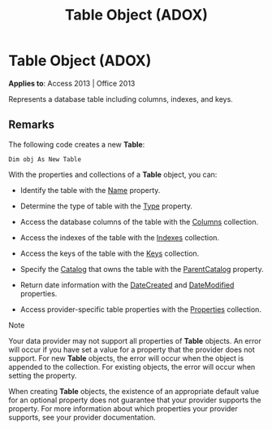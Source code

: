 ﻿---
title: Table Object (ADOX)
TOCTitle: Table Object (ADOX)
ms:assetid: 53a3e2f9-4ec0-8fed-d482-4f995921587b
ms:mtpsurl: https://msdn.microsoft.com/library/JJ249273(v=office.15)
ms:contentKeyID: 48544874
ms.date: 09/18/2015
mtps_version: v=office.15
---

# Table Object (ADOX)


**Applies to**: Access 2013 | Office 2013

Represents a database table including columns, indexes, and keys.

## Remarks

The following code creates a new **Table**:

`Dim obj As New Table`

With the properties and collections of a **Table** object, you can:

  - Identify the table with the [Name](name-property-adox.md) property.

  - Determine the type of table with the [Type](https://msdn.microsoft.com/library/jj250042\(v=office.15\)) property.

  - Access the database columns of the table with the [Columns](columns-collection-adox.md) collection.

  - Access the indexes of the table with the [Indexes](indexes-collection-adox.md) collection.

  - Access the keys of the table with the [Keys](keys-collection-adox.md) collection.

  - Specify the [Catalog](catalog-object-adox.md) that owns the table with the [ParentCatalog](parentcatalog-property-adox.md) property.

  - Return date information with the [DateCreated](datecreated-property-adox.md) and [DateModified](datemodified-property-adox.md) properties.

  - Access provider-specific table properties with the [Properties](properties-collection-ado.md) collection.


> [!NOTE]
> <P>Your data provider may not support all properties of <STRONG>Table</STRONG> objects. An error will occur if you have set a value for a property that the provider does not support. For new <STRONG>Table</STRONG> objects, the error will occur when the object is appended to the collection. For existing objects, the error will occur when setting the property.</P>



When creating **Table** objects, the existence of an appropriate default value for an optional property does not guarantee that your provider supports the property. For more information about which properties your provider supports, see your provider documentation.

